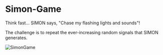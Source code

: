 # Simon-Game
Think fast... SIMON says, "Chase my flashing lights and sounds"!

The challenge is to repeat the ever-increasing random signals that SIMON generates.




![SimonGame](https://user-images.githubusercontent.com/85825910/217777941-9184af8a-29cd-444c-b83d-bf7ab6dcf04b.PNG)
